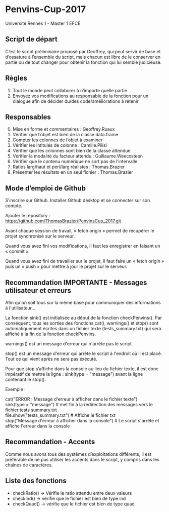 # Penvins-Cup-2017
Université Rennes 1 - Master 1 EFCE

## Script de départ

C’est le script préliminaire proposé par Geoffrey, qui peut servir de base et d’ossature à l’ensemble du script, mais chacun est libre de le conserver en partie ou de tout changer pour obtenir la fonction qui lui semble judicieuse.

## Règles

1. Tout le monde peut collaborer à n’importe quelle partie
2. Envoyez vos modifications au responsable de la fonction pour un dialogue afin de décider du/des code/améliorations à retenir

## Responsables

0. Mise en forme et commentaires : Geoffrey.Ruaux
1. Vérifier que l’objet est bien de la classe data.frame
2. Compter les colonnes de l’objet à examiner
3. Vérifier les intitulés de colonne : Camille.Pilisi
4. Vérifier que les colonnes sont bien de la classe attendue
5. Vérifier la modalité du facteur attendu : Guillaume.Weecxsteen
6. Vérifier que le contenu numérique ne sort pas de l’intervalle
7. Ratios larg/haut et peri/larg réalistes : Thomas.Brazier
8. Présenter les résultats en un seul fichier : Thomas.Brazier

## Mode d’emploi de Github

S’inscrire sur Github.
Installer Github desktop et se connecter sur son compte.

Ajouter le repository : https://github.com/ThomasBrazier/PenvinsCup_2017.git

Avant chaque session de travail, « fetch origin » permet de récupérer le projet synchronisé sur le serveur.

Quand vous avez fini vos modifications, il faut les enregistrer en faisant un « commit ».

Quand vous avez fini de travailler sur le projet, il faut faire un « fetch origin » puis un « push » pour mettre à jour le projet sur le serveur.

## Recommandation IMPORTANTE - Messages utilisateur et erreurs

Afin qu'on soit tous sur la même base pour communiquer des informations à l'utilisateur...

La fonction sink() est initialisée au début de la fonction checkPenvins(). Par conséquent, tous les sorties des fonctions cat(), warnings() et stop() sont automatiquement écrites dans un fichier texte (tests_summary.txt) qui sera affiché à la fin de la fonction checkPenvins.

warnings() est un message d'erreur qui n'arrête pas le script

stop() est un message d'erreur qui arrête le script à l'endroit où il est placé. Tout ce qui vient après ne sera pas éxécuté.

Pour que stop s’affiche dans la console au lieu du fichier texte, il est donc impératif de mettre la ligne : sink(type = "message") avant la ligne contenant le stop().

Exemple :

cat("ERROR : Message d'erreur à afficher dans le fichier texte")  
sink(type = "message") # met fin à la redirection des messages vers le fichier tests summary.txt  
file.show("tests_summary.txt") # Affiche le fichier txt  
stop("Message d'erreur à afficher dans la console") # Le script s'arrête et affiche l'erreur dans la console  



## Recommandation - Accents

Comme nous avons tous des systèmes d’exploitations différents, il est préférable de ne pas utiliser les accents dans le script, y compris dans les chaînes de caractères.

## Liste des fonctions

* checkRatio() -> Vérifie le ratio attendu entre deux valeurs
* checkInd() -> vérifie que le fichier est bien de type ind
* checkQuad() -> vérifie que le fichier est bien de type quad
